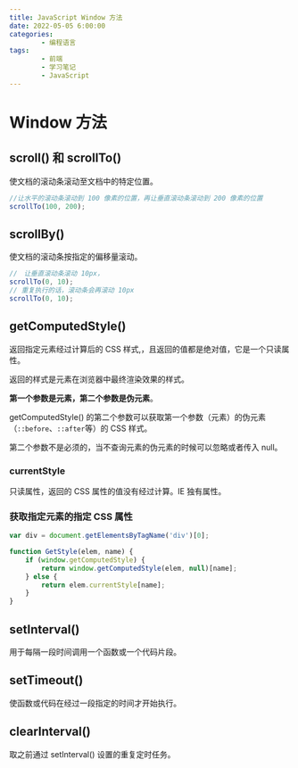 ```yaml
---
title: JavaScript Window 方法
date: 2022-05-05 6:00:00
categories:
        - 编程语言
tags:
        - 前端
        - 学习笔记
        - JavaScript
---
```


# Window 方法

## scroll() 和 scrollTo()

使文档的滚动条滚动至文档中的特定位置。

```js
//让水平的滚动条滚动到 100 像素的位置，再让垂直滚动条滚动到 200 像素的位置
scrollTo(100, 200);
```

## scrollBy()

使文档的滚动条按指定的偏移量滚动。

```js
//　让垂直滚动条滚动 10px，
scrollTo(0, 10);
// 重复执行的话，滚动条会再滚动 10px
scrollTo(0, 10);
```

## getComputedStyle()

返回指定元素经过计算后的 CSS 样式,，且返回的值都是绝对值，它是一个只读属性。

返回的样式是元素在浏览器中最终渲染效果的样式。

**第一个参数是元素，第二个参数是伪元素**。

getComputedStyle() 的第二个参数可以获取第一个参数（元素）的伪元素（`::before`、`::after`等）的 CSS 样式。

第二个参数不是必须的，当不查询元素的伪元素的时候可以忽略或者传入 null。

### currentStyle

只读属性，返回的 CSS 属性的值没有经过计算。IE 独有属性。

### 获取指定元素的指定 CSS 属性

```js
var div = document.getElementsByTagName('div')[0];

function GetStyle(elem, name) {
	if (window.getComputedStyle) {
		return window.getComputedStyle(elem, null)[name];
	} else {
		return elem.currentStyle[name];
	}
}
```

## setInterval()

用于每隔一段时间调用一个函数或一个代码片段。

## setTimeout()

使函数或代码在经过一段指定的时间才开始执行。

## clearInterval()

取之前通过 setInterval() 设置的重复定时任务。
